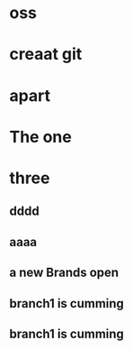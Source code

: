 # oss

# creaat git
# apart

# The one
# three

## dddd
## aaaa
## a new Brands open
## branch1 is cumming
## branch1 is cumming